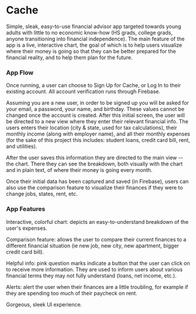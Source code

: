 # Cache

Simple, sleak, easy-to-use financial advisor app targeted towards young adults with little to no economic know-how (HS grads, college grads, anyone transitioning into financial independence).  The main feature of the app is a live, interactive chart, the goal of which is to help users visualize where their money is going so that they can be better prepared for the financial reality, and to help them plan for the future.

### App Flow

Once running, a user can choose to Sign Up for Cache, or Log In to their existing account.  All account verification runs through Firebase.

Assuming you are a new user, in order to be signed up you will be asked for your email, a password, your name, and birthday.  These values cannot be changed once the account is created.  After this initial screen, the user will be directed to a new view where they enter their relevant financial info.  The users enters their location (city & state, used for tax calculations), their monthly income (along with employer name), and all their monthly expenses (for the sake of this project this includes: student loans, credit card bill, rent, and utilities).

After the user saves this information they are directed to the main view -- the chart.  There they can see the breakdown, both visually with the chart and in plain text, of where their money is going every month.

Once their initial data has been captured and saved (in Firebase), users can also use the comparison feature to visualize their finances if they were to change jobs, states, rent, etc.

### App Features

Interactive, colorful chart: depicts an easy-to-understand breakdown of the user's expenses.

Comparison feature: allows the user to compare their current finances to a different financial situation (ie new job, new city, new apartment, bigger credit card bill).

Helpful info: pink question marks indicate a button that the user can click on to receive more information.  They are used to inform users about various financial terms they may not fully understand (loans, net income, etc.).

Alerts: alert the user when their finances are a little troubling, for example if they are spending too much of their paycheck on rent.

Gorgeous, sleek UI experience.
